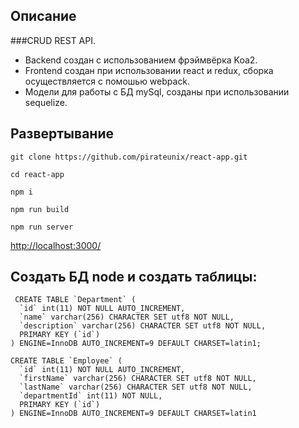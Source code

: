 ## Описание
###CRUD REST API.
+ Backend создан с использованием фрэймвёрка Koa2.
+ Frontend создан при использовании react и redux, сборка осуществляется с помошью webpack.
+ Модели для работы с БД mySql, созданы при использовании sequelize.

## Развертывание

```git clone https://github.com/pirateunix/react-app.git```

```cd react-app```

```npm i```

```npm run build```

```npm run server```

[http://localhost:3000/](http://localhost:3000/)

## Coздать БД node и создать таблицы:
```
 CREATE TABLE `Department` (
  `id` int(11) NOT NULL AUTO_INCREMENT,
  `name` varchar(256) CHARACTER SET utf8 NOT NULL,
  `description` varchar(256) CHARACTER SET utf8 NOT NULL,
  PRIMARY KEY (`id`)
) ENGINE=InnoDB AUTO_INCREMENT=9 DEFAULT CHARSET=latin1;

CREATE TABLE `Employee` (
  `id` int(11) NOT NULL AUTO_INCREMENT,
  `firstName` varchar(256) CHARACTER SET utf8 NOT NULL,
  `lastName` varchar(256) CHARACTER SET utf8 NOT NULL,
  `departmentId` int(11) NOT NULL,
  PRIMARY KEY (`id`)
) ENGINE=InnoDB AUTO_INCREMENT=9 DEFAULT CHARSET=latin1
```
